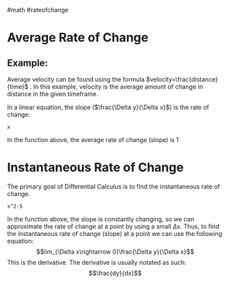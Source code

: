 #math #rateofchange
# Average Rate of Change
## Example:
Average velocity can be found using the formula $velocity=\frac{distance}{time}$ . In this example, velocity is the average amount of change in distance in the given timeframe. 

In a linear equation, the slope ($\frac{\Delta y}{\Delta x}$) is the rate of change:
```desmos-graph
x
```
In the function above, the average rate of change (slope) is 1
# Instantaneous Rate of Change
The primary goal of Differential Calculus is to find the instantaneous rate of change. 
```desmos-graph
x^2-5
```
In the function above, the slope is constantly changing, so we can approximate the rate of change at a point by using a small $\Delta x$. Thus, to find the instantaneous rate of change (slope) at a point we can use the following equation: $$lim_{\Delta x\rightarrow 0}\frac{\Delta y}{\Delta x}$$This is the derivative. The derivative is usually notated as such: $$\frac{dy}{dx}$$